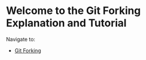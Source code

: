# Welcome to the Git Forking Explanation and Tutorial

Navigate to:
- [Git Forking](git-forking.md)
